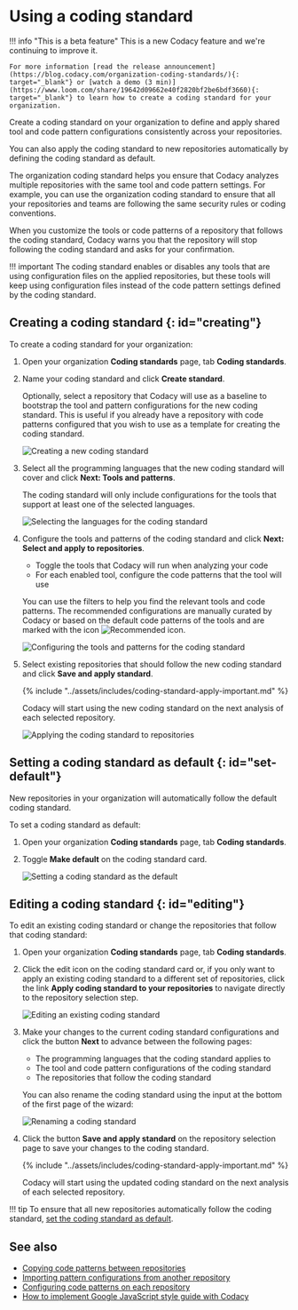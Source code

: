 # Using a coding standard

!!! info "This is a beta feature"
    This is a new Codacy feature and <span class="skip-vale">we're</span> continuing to improve it.

    For more information [read the release announcement](https://blog.codacy.com/organization-coding-standards/){: target="_blank"} or [watch a demo (3 min)](https://www.loom.com/share/19642d09662e40f2820bf2be6bdf3660){: target="_blank"} to learn how to create a coding standard for your organization.

Create a coding standard on your organization to define and apply shared tool and code pattern configurations consistently across your repositories.

You can also apply the coding standard to new repositories automatically by defining the coding standard as default.

The organization coding standard helps you ensure that Codacy analyzes multiple repositories with the same tool and code pattern settings. For example, you can use the organization coding standard to ensure that all your repositories and teams are following the same security rules or coding conventions.

When you customize the tools or code patterns of a repository that follows the coding standard, Codacy warns you that the repository will stop following the coding standard and asks for your confirmation.

!!! important
    The coding standard enables or disables any tools that are using configuration files on the applied repositories, but these tools will keep using configuration files instead of the code pattern settings defined by the coding standard.

## Creating a coding standard {: id="creating"}

To create a coding standard for your organization:

1.  Open your organization **Coding standards** page, tab **Coding standards**.

1.  Name your coding standard and click **Create standard**.

    Optionally, select a repository that Codacy will use as a baseline to bootstrap the tool and pattern configurations for the new coding standard. This is useful if you already have a repository with code patterns configured that you wish to use as a template for creating the coding standard.

    ![Creating a new coding standard](images/coding-standard-create.png)

1.  Select all the programming languages that the new coding standard will cover and click **Next: Tools and patterns**.

    The coding standard will only include configurations for the tools that support at least one of the selected languages.

    ![Selecting the languages for the coding standard](images/coding-standard-select-languages.png)

1.  Configure the tools and patterns of the coding standard and click **Next: Select and apply to repositories**.

    -   Toggle the tools that Codacy will run when analyzing your code
    -   For each enabled tool, configure the code patterns that the tool will use

    You can use the filters to help you find the relevant tools and code patterns. The recommended configurations are manually curated by Codacy or based on the default code patterns of the tools and are marked with the icon ![Recommended icon](images/coding-standard-recommended-icon.png).

    ![Configuring the tools and patterns for the coding standard](images/coding-standard-configure-tools.png)

1.  Select existing repositories that should follow the new coding standard and click **Save and apply standard**.

    {% include "../assets/includes/coding-standard-apply-important.md" %}

    Codacy will start using the new coding standard on the next analysis of each selected repository.

    ![Applying the coding standard to repositories](images/coding-standard-apply.png)

## Setting a coding standard as default {: id="set-default"}

New repositories in your organization will automatically follow the default coding standard.

To set a coding standard as default:

1.  Open your organization **Coding standards** page, tab **Coding standards**.

1.  Toggle **Make default** on the coding standard card.

    ![Setting a coding standard as the default](images/coding-standard-set-default.png)

## Editing a coding standard {: id="editing"}

To edit an existing coding standard or change the repositories that follow that coding standard:

1.  Open your organization **Coding standards** page, tab **Coding standards**.

1.  Click the edit icon on the coding standard card or, if you only want to apply an existing coding standard to a different set of repositories, click the link **Apply coding standard to your repositories** to navigate directly to the repository selection step.

    ![Editing an existing coding standard](images/coding-standard-edit.png)

1.  Make your changes to the current coding standard configurations and click the button **Next** to advance between the following pages:

    -   The programming languages that the coding standard applies to
    -   The tool and code pattern configurations of the coding standard
    -   The repositories that follow the coding standard

    You can also rename the coding standard using the input at the bottom of the first page of the wizard:

    ![Renaming a coding standard](images/coding-standard-rename.png)

1.  Click the button **Save and apply standard** on the repository selection page to save your changes to the coding standard.

    {% include "../assets/includes/coding-standard-apply-important.md" %}

    Codacy will start using the updated coding standard on the next analysis of each selected repository.

!!! tip
    To ensure that all new repositories automatically follow the coding standard, [set the coding standard as default](#set-default).

## See also

-   [Copying code patterns between repositories](copying-code-patterns-between-repositories.md)
-   [Importing pattern configurations from another repository](../repositories-configure/configuring-code-patterns.md#import-patterns)
-   [Configuring code patterns on each repository](../repositories-configure/configuring-code-patterns.md)
-   [How to implement Google JavaScript style guide with Codacy](https://blog.codacy.com/implement-google-javascript-style-guide-with-codacy/)
